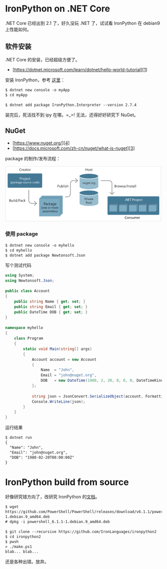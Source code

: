 # IronPython on .NET Core

.NET Core 已经出到 2.1 了，好久没玩 .NET 了，试试看 IronPython 在 debian9 上性能如何。


## 软件安装

.NET Core 的安装，已经超级方便了。

 * [https://dotnet.microsoft.com/learn/dotnet/hello-world-tutorial][1]

安装 IronPython，参考 [这里][2]：

```
$ dotnet new console -o myApp
$ cd myApp

$ dotnet add package IronPython.Interpreter --version 2.7.4
```

装完后，死活找不到 ipy 在哪。=_=! 无法，还得好好研究下 NuGet。


## NuGet

 * [https://www.nuget.org/][4]
 * [https://docs.microsoft.com/zh-cn/nuget/what-is-nuget][3]

package 的制作/发布流程：

![](2018_11_28_ironpython_on_dotnet_core_image_01.png)


### 使用 package

```
$ dotnet new console -o myhello
$ cd myhello
$ dotnet add package Newtonsoft.Json
```

写个测试代码

```C#
using System;
using Newtonsoft.Json;

public class Account
{
    public string Name { get; set; }
    public string Email { get; set; }
    public DateTime DOB { get; set; }
}

namespace myhello
{
    class Program
    {   
        static void Main(string[] args)
        {   
            Account account = new Account
            {   
                Name  = "John",
                Email = "john@nuget.org",
                DOB   = new DateTime(1980, 2, 20, 0, 0, 0, DateTimeKind.Utc),
            };  

            string json = JsonConvert.SerializeObject(account, Formatting.Indented);
            Console.WriteLine(json);
        }   
    }   
}
```

运行结果

```
$ dotnet run
{
  "Name": "John",
  "Email": "john@nuget.org",
  "DOB": "1980-02-20T00:00:00Z"
}
```

# IronPython build from source

好像研究错方向了，改研究 IronPython 的[文档][5]。

```
$ wget https://github.com/PowerShell/PowerShell/releases/download/v6.1.1/powershell_6.1.1-1.debian.9_amd64.deb
# dpkg -i powershell_6.1.1-1.debian.9_amd64.deb

$ git clone --recursive https://github.com/IronLanguages/ironpython2
$ cd ironpython2
$ pwsh
> ./make.ps1
blab... blab...
```

还是各种出错。放弃。


[1]:https://dotnet.microsoft.com/learn/dotnet/hello-world-tutorial
[2]:https://www.nuget.org/packages/IronPython/
[3]:https://docs.microsoft.com/zh-cn/nuget/what-is-nuget
[4]:https://www.nuget.org/
[5]:https://github.com/IronLanguages/ironpython2/blob/master/Documentation/building.md
